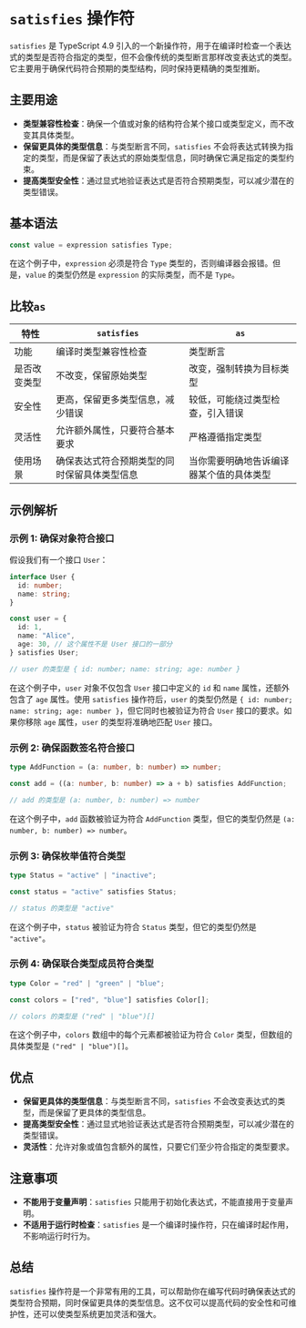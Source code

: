 # `satisfies` 操作符

`satisfies` 是 TypeScript 4.9 引入的一个新操作符，用于在编译时检查一个表达式的类型是否符合指定的类型，但不会像传统的类型断言那样改变表达式的类型。它主要用于确保代码符合预期的类型结构，同时保持更精确的类型推断。

## 主要用途

- **类型兼容性检查**：确保一个值或对象的结构符合某个接口或类型定义，而不改变其具体类型。
- **保留更具体的类型信息**：与类型断言不同，`satisfies` 不会将表达式转换为指定的类型，而是保留了表达式的原始类型信息，同时确保它满足指定的类型约束。
- **提高类型安全性**：通过显式地验证表达式是否符合预期类型，可以减少潜在的类型错误。

## 基本语法

```typescript
const value = expression satisfies Type;
```

在这个例子中，`expression` 必须是符合 `Type` 类型的，否则编译器会报错。但是，`value` 的类型仍然是 `expression` 的实际类型，而不是 `Type`。

## 比较`as`

| 特性         | `satisfies`                                  | `as`                                     |
| ------------ | -------------------------------------------- | ---------------------------------------- |
| 功能         | 编译时类型兼容性检查                         | 类型断言                                 |
| 是否改变类型 | 不改变，保留原始类型                         | 改变，强制转换为目标类型                 |
| 安全性       | 更高，保留更多类型信息，减少错误             | 较低，可能绕过类型检查，引入错误         |
| 灵活性       | 允许额外属性，只要符合基本要求               | 严格遵循指定类型                         |
| 使用场景     | 确保表达式符合预期类型的同时保留具体类型信息 | 当你需要明确地告诉编译器某个值的具体类型 |

## 示例解析

### 示例 1: 确保对象符合接口

假设我们有一个接口 `User`：

```typescript
interface User {
  id: number;
  name: string;
}

const user = {
  id: 1,
  name: "Alice",
  age: 30, // 这个属性不是 User 接口的一部分
} satisfies User;

// user 的类型是 { id: number; name: string; age: number }
```

在这个例子中，`user` 对象不仅包含 `User` 接口中定义的 `id` 和 `name` 属性，还额外包含了 `age` 属性。使用 `satisfies` 操作符后，`user` 的类型仍然是 `{ id: number; name: string; age: number }`，但它同时也被验证为符合 `User` 接口的要求。如果你移除 `age` 属性，`user` 的类型将准确地匹配 `User` 接口。

### 示例 2: 确保函数签名符合接口

```typescript
type AddFunction = (a: number, b: number) => number;

const add = ((a: number, b: number) => a + b) satisfies AddFunction;

// add 的类型是 (a: number, b: number) => number
```

在这个例子中，`add` 函数被验证为符合 `AddFunction` 类型，但它的类型仍然是 `(a: number, b: number) => number`。

### 示例 3: 确保枚举值符合类型

```typescript
type Status = "active" | "inactive";

const status = "active" satisfies Status;

// status 的类型是 "active"
```

在这个例子中，`status` 被验证为符合 `Status` 类型，但它的类型仍然是 `"active"`。

### 示例 4: 确保联合类型成员符合类型

```typescript
type Color = "red" | "green" | "blue";

const colors = ["red", "blue"] satisfies Color[];

// colors 的类型是 ("red" | "blue")[]
```

在这个例子中，`colors` 数组中的每个元素都被验证为符合 `Color` 类型，但数组的具体类型是 `("red" | "blue")[]`。

## 优点

- **保留更具体的类型信息**：与类型断言不同，`satisfies` 不会改变表达式的类型，而是保留了更具体的类型信息。
- **提高类型安全性**：通过显式地验证表达式是否符合预期类型，可以减少潜在的类型错误。
- **灵活性**：允许对象或值包含额外的属性，只要它们至少符合指定的类型要求。

## 注意事项

- **不能用于变量声明**：`satisfies` 只能用于初始化表达式，不能直接用于变量声明。
- **不适用于运行时检查**：`satisfies` 是一个编译时操作符，只在编译时起作用，不影响运行时行为。

## 总结

`satisfies` 操作符是一个非常有用的工具，可以帮助你在编写代码时确保表达式的类型符合预期，同时保留更具体的类型信息。这不仅可以提高代码的安全性和可维护性，还可以使类型系统更加灵活和强大。
